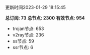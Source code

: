 更新时间2023-01-29 18:15:45

**总订阅: 73**
**总节点: 2300**
**有效节点: 954**
- trojan节点: 653
- v2ray节点: 236
- ss节点: 59
- ssr节点: 6
